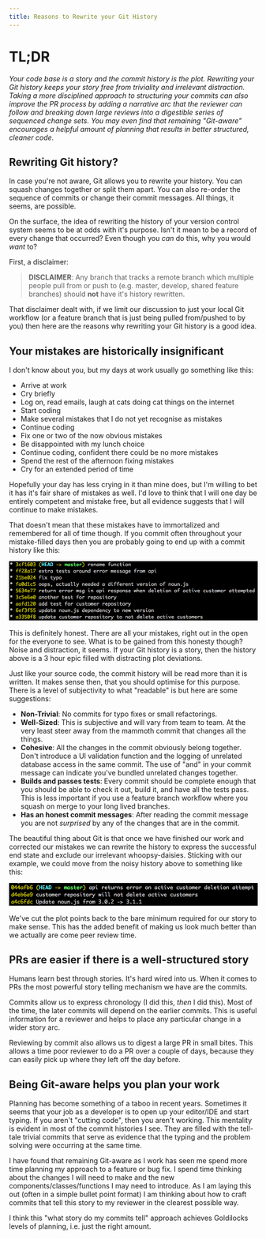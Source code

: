 ```yaml
---
title: Reasons to Rewrite your Git History
---
```


# TL;DR

_Your code base is a story and the commit history is the plot. Rewriting your Git history keeps your story free from triviality and irrelevant distraction. Taking a more disciplined approach to structuring your commits can also improve the PR process by adding a narrative arc that the reviewer can follow and breaking down large reviews into a digestible series of sequenced change sets. You may even find that remaining "Git-aware" encourages a helpful amount of planning that results in better structured, cleaner code._

## Rewriting Git history?

In case you're not aware, Git allows you to rewrite your history. You can squash changes together or split them apart. You can also re-order the sequence of commits or change their commit messages. All things, it seems, are possible.

On the surface, the idea of rewriting the history of your version control system seems to be at odds with it's purpose. Isn't it mean to be a record of every change that occurred? Even though you _can_ do this, why you would _want_ to?

First, a disclaimer:

> **DISCLAIMER**: Any branch that tracks a remote branch which multiple people pull from or push to (e.g. master, develop, shared feature branches) should **not** have it's history rewritten.

That disclaimer dealt with, if we limit our discussion to just your local Git workflow (or a feature branch that is just being pulled from/pushed to by you) then here are the reasons why rewriting your Git history is a good idea.

## Your mistakes are historically insignificant

I don't know about you, but my days at work usually go something like this:

* Arrive at work
* Cry briefly
* Log on, read emails, laugh at cats doing cat things on the internet
* Start coding
* Make several mistakes that I do not yet recognise as mistakes
* Continue coding
* Fix one or two of the now obvious mistakes
* Be disappointed with my lunch choice
* Continue coding, confident there could be no more mistakes
* Spend the rest of the afternoon fixing mistakes
* Cry for an extended period of time

Hopefully your day has less crying in it than mine does, but I'm willing to bet it has it's fair share of mistakes as well. I'd love to think that I will one day be entirely competent and mistake free, but all evidence suggests that I will continue to make mistakes.

That doesn't mean that these mistakes have to immortalized and remembered for all of time though. If you commit often throughout your mistake-filled days then you are probably going to end up with a commit history like this:

![a noisy git history](../images/2018-02-01-why-rewrite-history/1.png)

This is definitely honest. There are all your mistakes, right out in the open for the everyone to see. What is to be gained from this honesty though? Noise and distraction, it seems. If your Git history is a story, then the history above is a 3 hour epic filled with distracting plot deviations.

Just like your source code, the commit history will be read more than it is written. It makes sense then, that you should optimise for this purpose. There is a level of subjectivity to what "readable" is but here are some suggestions:

* **Non-Trivial**: No commits for typo fixes or small refactorings.
* **Well-Sized**: This is subjective and will vary from team to team. At the very least steer away from the mammoth commit that changes all the things.
* **Cohesive**: All the changes in the commit obviously belong together. Don't introduce a UI validation function and the logging of unrelated database access in the same commit. The use of "and" in your commit message can indicate you've bundled unrelated changes together.
* **Builds and passes tests**: Every commit should be complete enough that you should be able to check it out, build it, and have all the tests pass. This is less important if you use a feature branch workflow where you squash on merge to your long lived branches.
* **Has an honest commit messages**: After reading the commit message you are not _surprised_ by any of the changes that are in the commit.

The beautiful thing about Git is that once we have finished our work and corrected our mistakes we can rewrite the history to express the successful end state and exclude our irrelevant whoopsy-daisies. Sticking with our example, we could move from the noisy history above to something like this:

![a clear, concise git history](../images/2018-02-01-why-rewrite-history/2.png)

We've cut the plot points back to the bare minimum required for our story to make sense. This has the added benefit of making us look much better than we actually are come peer review time.

## PRs are easier if there is a well-structured story

Humans learn best through stories. It's hard wired into us. When it comes to PRs the most powerful story telling mechanism we have are the commits.

Commits allow us to express chronology (I did this, _then_ I did this). Most of the time, the later commits will depend on the earlier commits. This is useful information for a reviewer and helps to place any particular change in a wider story arc.

Reviewing by commit also allows us to digest a large PR in small bites. This allows a time poor reviewer to do a PR over a couple of days, because they can easily pick up where they left off the day before.

## Being Git-aware helps you plan your work

Planning has become something of a taboo in recent years. Sometimes it seems that your job as a developer is to open up your editor/IDE and start typing. If you aren't "cutting code", then you aren't working. This mentality is evident in most of the commit histories I see. They are filled with the tell-tale trivial commits that serve as evidence that the typing and the problem solving were occurring at the same time.

I have found that remaining Git-aware as I work has seen me spend more time planning my approach to a feature or bug fix. I spend time thinking about the changes I will need to make and the new components/classes/functions I may need to introduce. As I am laying this out (often in a simple bullet point format) I am thinking about how to craft commits that tell this story to my reviewer in the clearest possible way.

I think this "what story do my commits tell" approach achieves Goldilocks levels of planning, i.e. just the right amount.

